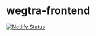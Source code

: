 # wegtra-frontend

[![Netlify Status](https://api.netlify.com/api/v1/badges/51db22ca-121c-4479-b9c9-bf0bbca6987b/deploy-status)](https://app.netlify.com/sites/magenta-caramel-db55ef/deploys)
